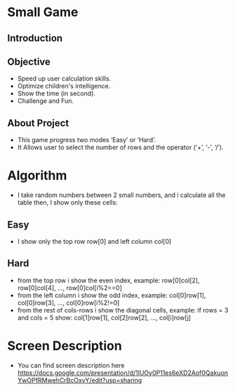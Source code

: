 # Small Game

## Introduction

## Objective

- Speed up user calculation skills.
- Optimize children's intelligence.
- Show the time (in second).
- Challenge and Fun.
 

## About Project

- This game progress two modes ‘Easy’ or ‘Hard’.
- It Allows user to select the number of rows and the operator (‘+’, ‘-’, ‘/’).


# Algorithm

-  I take random numbers between 2 small numbers,  and i calculate all the table then, I show only these cells:

## Easy

- I show only the top row row[0] and left column col[0]

## Hard

- from the top row i show the even index, example: row[0]col[2], row[0]col[4], …, row[0]col[i%2==0]
- from the left column i show the odd index, example: col[0]row[1], col[0]row[3], …, col[0]row[i%2!=0]
- from the rest of cols-rows i show the diagonal cells, 
example: if rows = 3 and cols = 5 
show:  col[1]row[1], col[2]row[2], …,  col[i]row[j]  
  

# Screen Description  

- You can find screen description here https://docs.google.com/presentation/d/1lUOy0P11es6eXD2Aof0QakuonYwOPfRMwehCrBcOxvY/edit?usp=sharing 
